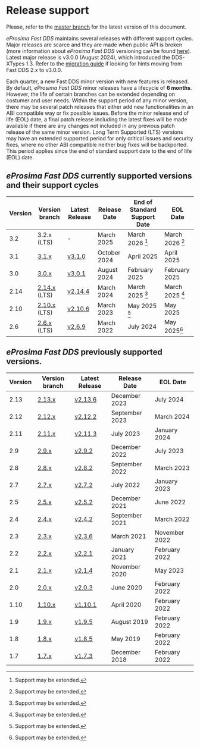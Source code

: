 # Release support

Please, refer to the [master branch](https://github.com/eProsima/Fast-DDS/blob/master/RELEASE_SUPPORT.md) for the latest version of this document.

*eProsima Fast DDS* maintains several releases with different support cycles.
Major releases are scarce and they are made when public API is broken (more information about *eProsima Fast DDS* versioning can be found [here](https://github.com/eProsima/Fast-DDS/blob/master/VERSIONING.md)).
Latest major release is v3.0.0 (August 2024), which introduced the DDS-XTypes 1.3.
Refer to the [migration guide](https://github.com/eProsima/Fast-DDS/blob/master/UPGRADING.md) if looking for hints moving from Fast DDS 2.x to v3.0.0.

Each quarter, a new Fast DDS minor version with new features is released.
By default, *eProsima Fast DDS* minor releases have a lifecycle of **6 months**.
However, the life of certain branches can be extended depending on costumer and user needs.
Within the support period of any minor version, there may be several patch releases that either add new functionalities in an ABI compatible way or fix possible issues.
Before the minor release end of life (EOL) date, a final patch release including the latest fixes will be made available if there are any changes not included in any previous patch release of the same minor version.
Long Term Supported (LTS) versions may have an extended supported period for only critical issues and security fixes, where no other ABI compatible neither bug fixes will be backported.
This period applies since the end of standard support date to the end of life (EOL) date.

## *eProsima Fast DDS* currently supported versions and their support cycles

|Version|Version branch|Latest Release|Release Date|End of Standard Support Date|EOL Date|
|-------|--------------|--------------|------------|----------------------------|--------|
|3.2|3.2.x (LTS)|-|March 2025|March 2026 [^*]|March 2026 [^*]|
|3.1|[3.1.x](https://github.com/eProsima/Fast-DDS/tree/3.1.x)|[v3.1.0](https://github.com/eProsima/Fast-DDS/releases/tag/v3.1.0)|October 2024|April 2025|April 2025|
|3.0|[3.0.x](https://github.com/eProsima/Fast-DDS/tree/3.0.x)|[v3.0.1](https://github.com/eProsima/Fast-DDS/releases/tag/v3.0.1)|August 2024|February 2025|February 2025|
|2.14|[2.14.x](https://github.com/eProsima/Fast-DDS/tree/2.14.x) (LTS)|[v2.14.4](https://github.com/eProsima/Fast-DDS/releases/tag/v2.14.4)|March 2024|March 2025 [^*]|March 2025 [^*]|
|2.10|[2.10.x](https://github.com/eProsima/Fast-DDS/tree/2.10.x) (LTS)|[v2.10.6](https://github.com/eProsima/Fast-DDS/releases/tag/v2.10.6)|March 2023|May 2025 [^*]|May 2025|
|2.6|[2.6.x](https://github.com/eProsima/Fast-DDS/tree/2.6.x) (LTS)|[v2.6.9](https://github.com/eProsima/Fast-DDS/releases/tag/v2.6.9)|March 2022|July 2024|May 2025[^*]|

[^*]: Support may be extended.

## *eProsima Fast DDS* previously supported versions.

|Version|Version branch|Latest Release|Release Date|EOL Date|
|-------|--------------|--------------|------------|--------|
|2.13|[2.13.x](https://github.com/eProsima/Fast-DDS/tree/2.13.x)|[v2.13.6](https://github.com/eProsima/Fast-DDS/releases/tag/v2.13.6)|December 2023|July 2024|
|2.12|[2.12.x](https://github.com/eProsima/Fast-DDS/tree/2.12.x)|[v2.12.2](https://github.com/eProsima/Fast-DDS/releases/tag/v2.12.2)|September 2023|March 2024|
|2.11|[2.11.x](https://github.com/eProsima/Fast-DDS/tree/2.11.x)|[v2.11.3](https://github.com/eProsima/Fast-DDS/releases/tag/v2.11.3)|July 2023|January 2024|
|2.9|[2.9.x](https://github.com/eProsima/Fast-DDS/tree/2.9.x)|[v2.9.2](https://github.com/eProsima/Fast-DDS/releases/tag/v2.9.2)|December 2022|July 2023|
|2.8|[2.8.x](https://github.com/eProsima/Fast-DDS/tree/2.8.x)|[v2.8.2](https://github.com/eProsima/Fast-DDS/releases/tag/v2.8.2)|September 2022|March 2023|
|2.7|[2.7.x](https://github.com/eProsima/Fast-DDS/tree/2.7.x)|[v2.7.2](https://github.com/eProsima/Fast-DDS/releases/tag/v2.7.2)|July 2022|January 2023|
|2.5|[2.5.x](https://github.com/eProsima/Fast-DDS/tree/2.5.x)|[v2.5.2](https://github.com/eProsima/Fast-DDS/releases/tag/v2.5.2)|December 2021|June 2022|
|2.4|[2.4.x](https://github.com/eProsima/Fast-DDS/tree/2.4.x)|[v2.4.2](https://github.com/eProsima/Fast-DDS/releases/tag/v2.4.2)|September 2021|March 2022|
|2.3|[2.3.x](https://github.com/eProsima/Fast-DDS/tree/2.3.x)|[v2.3.6](https://github.com/eProsima/Fast-DDS/releases/tag/v2.3.6)|March 2021|November 2022|
|2.2|[2.2.x](https://github.com/eProsima/Fast-DDS/tree/2.2.x)|[v2.2.1](https://github.com/eProsima/Fast-DDS/releases/tag/v2.2.1)|January 2021|February 2022|
|2.1|[2.1.x](https://github.com/eProsima/Fast-DDS/tree/2.1.x)|[v2.1.4](https://github.com/eProsima/Fast-DDS/releases/tag/v2.1.4)|November 2020|May 2023|
|2.0|[2.0.x](https://github.com/eProsima/Fast-DDS/tree/2.0.x)|[v2.0.3](https://github.com/eProsima/Fast-DDS/releases/tag/v2.0.3)|June 2020|February 2022|
|1.10|[1.10.x](https://github.com/eProsima/Fast-DDS/tree/1.10.x)|[v1.10.1](https://github.com/eProsima/Fast-DDS/releases/tag/v1.10.1)|April 2020|February 2022|
|1.9|[1.9.x](https://github.com/eProsima/Fast-DDS/tree/1.9.x)|[v1.9.5](https://github.com/eProsima/Fast-DDS/releases/tag/v1.9.5)|August 2019|February 2022|
|1.8|[1.8.x](https://github.com/eProsima/Fast-DDS/tree/1.8.x)|[v1.8.5](https://github.com/eProsima/Fast-DDS/releases/tag/v1.8.5)|May 2019|February 2022|
|1.7|[1.7.x](https://github.com/eProsima/Fast-DDS/tree/1.7.x)|[v1.7.3](https://github.com/eProsima/Fast-DDS/releases/tag/v1.7.3)|December 2018|February 2022|
